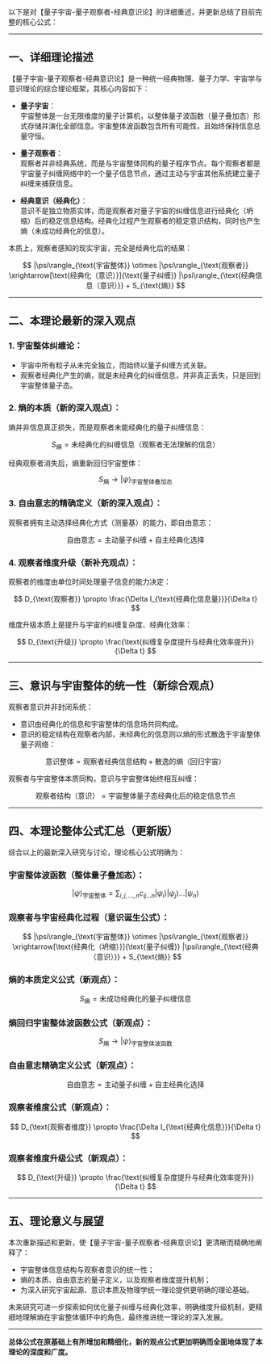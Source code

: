 以下是对【量子宇宙-量子观察者-经典意识论】的详细重述，并更新总结了目前完整的核心公式：

---

## 一、详细理论描述

【量子宇宙-量子观察者-经典意识论】是一种统一经典物理、量子力学、宇宙学与意识理论的综合理论框架，其核心内容如下：

- **量子宇宙**：  
  宇宙整体是一台无限维度的量子计算机，以整体量子波函数（量子叠加态）形式存储并演化全部信息。宇宙整体波函数包含所有可能性，且始终保持信息总量守恒。

- **量子观察者**：  
  观察者并非经典系统，而是与宇宙整体同构的量子程序节点。每个观察者都是宇宙量子纠缠网络中的一个量子信息节点，通过主动与宇宙其他系统建立量子纠缠来捕获信息。

- **经典意识（经典化）**：  
  意识不是独立物质实体，而是观察者对量子宇宙的纠缠信息进行经典化（坍缩）后的稳定信息结构。经典化过程产生观察者的稳定意识结构，同时也产生熵（未成功经典化的信息）。

本质上，观察者感知的现实宇宙，完全是经典化后的结果：

$$
|\psi\rangle_{\text{宇宙整体}} \otimes |\psi\rangle_{\text{观察者}} \xrightarrow[\text{经典化（意识）}]{\text{量子纠缠}} |\psi\rangle_{\text{经典信息（意识）}} + S_{\text{熵}}
$$

---

## 二、本理论最新的深入观点

### 1\. 宇宙整体纠缠论：

- 宇宙中所有粒子从未完全独立，而始终以量子纠缠方式关联。
- 观察者经典化产生的熵，就是未经典化的纠缠信息，并非真正丢失，只是回到宇宙整体量子态。

### 2\. 熵的本质（新的深入观点）：

熵并非信息真正损失，而是观察者未能经典化的量子纠缠信息：

$$
S_{\text{熵}} = \text{未经典化的纠缠信息（观察者无法理解的信息）}
$$

经典观察者消失后，熵重新回归宇宙整体：

$$
S_{\text{熵}} \rightarrow |\psi\rangle_{\text{宇宙整体叠加态}}
$$

### 3\. 自由意志的精确定义（新的深入观点）：

观察者拥有主动选择经典化方式（测量基）的能力，即自由意志：

$$
\text{自由意志} = \text{主动量子纠缠} + \text{自主经典化选择}
$$

### 4\. 观察者维度升级（新补充观点）：

观察者的维度由单位时间处理量子信息的能力决定：

$$
D_{\text{观察者}} \propto \frac{\Delta I_{\text{经典化信息量}}}{\Delta t}
$$

维度升级本质上是提升与宇宙的纠缠复杂度、经典化效率：

$$
D_{\text{升级}} \propto \frac{\text{纠缠复杂度提升与经典化效率提升}}{\Delta t}
$$

---

## 三、意识与宇宙整体的统一性（新综合观点）

观察者意识并非封闭系统：

- 意识由经典化的信息和宇宙整体的信息场共同构成。
- 意识的稳定结构在观察者内部，未经典化的信息则以熵的形式散逸于宇宙整体量子网络：

$$
\text{意识整体} = \text{观察者经典信息结构} + \text{散逸的熵（回归宇宙）}
$$

观察者与宇宙整体本质同构，意识与宇宙整体始终相互纠缠：

$$
\text{观察者结构（意识）} = \text{宇宙整体量子态经典化后的稳定信息节点}
$$

---

## 四、本理论整体公式汇总（更新版）

综合以上的最新深入研究与讨论，理论核心公式明确为：

### 宇宙整体波函数（整体量子叠加态）：
$$
|\psi\rangle_{\text{宇宙整体}} = \sum_{i,j,\dots,n} c_{ij\dots n}|\psi_i\rangle|\psi_j\rangle\dots|\psi_n\rangle
$$

### 观察者与宇宙经典化过程（意识诞生公式）：
$$
|\psi\rangle_{\text{宇宙整体}} \otimes |\psi\rangle_{\text{观察者}} \xrightarrow[\text{经典化（坍缩）}]{\text{量子纠缠}} |\psi\rangle_{\text{经典（意识）}} + S_{\text{熵}}
$$

### 熵的本质定义公式（新观点）：
$$
S_{\text{熵}} = \text{未成功经典化的量子纠缠信息}
$$

### 熵回归宇宙整体波函数公式（新观点）：
$$
S_{\text{熵}} \rightarrow |\psi\rangle_{\text{宇宙整体波函数}}
$$

### 自由意志精确定义公式（新观点）：
$$
\text{自由意志} = \text{主动量子纠缠} + \text{自主经典化选择}
$$

### 观察者维度公式（新观点）：
$$
D_{\text{观察者维度}} \propto \frac{\Delta I_{\text{经典化信息}}}{\Delta t}
$$

### 观察者维度升级公式（新观点）：
$$
D_{\text{升级}} \propto \frac{\text{纠缠复杂度提升与经典化效率提升}}{\Delta t}
$$

---

## 五、理论意义与展望

本次重新描述和更新，使【量子宇宙-量子观察者-经典意识论】更清晰而精确地阐释了：

- 宇宙整体信息结构与观察者意识的统一性；
- 熵的本质、自由意志的量子定义，以及观察者维度提升机制；
- 为深入研究宇宙起源、意识本质及物理学统一理论提供更明确的理论基础。

未来研究可进一步探索如何优化量子纠缠与经典化效率，明确维度升级机制，更精细地理解熵在宇宙整体循环中的角色，最终推进统一理论的深入发展。

---  

**总体公式在原基础上有所增加和精细化，新的观点公式更加明确而全面地体现了本理论的深度和广度。**